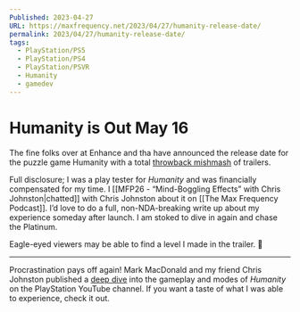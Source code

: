 ```yaml
---
Published: 2023-04-27
URL: https://maxfrequency.net/2023/04/27/humanity-release-date/
permalink: 2023/04/27/humanity-release-date/
tags:
  - PlayStation/PS5
  - PlayStation/PS4
  - PlayStation/PSVR
  - Humanity
  - gamedev
---
```

# Humanity is Out May 16

The fine folks over at Enhance and tha have announced the release date for the puzzle game Humanity with a total [throwback mishmash](https://youtu.be/iM1yO7bcqqk) of trailers.

Full disclosure; I was a play tester for *Humanity* and was financially compensated for my time. I [[MFP26 - “Mind-Boggling Effects” with Chris Johnston|chatted]] with Chris Johnston about it on [[The Max Frequency Podcast]]. I’d love to do a full, non-NDA-breaking write up about my experience someday after launch. I am stoked to dive in again and chase the Platinum.

Eagle-eyed viewers may be able to find a level I made in the trailer. 👀

---

Procrastination pays off again! Mark MacDonald and my friend Chris Johnston published a [deep dive](https://youtu.be/QyAsm6_iT9I) into the gameplay and modes of *Humanity* on the PlayStation YouTube channel. If you want a taste of what I was able to experience, check it out.